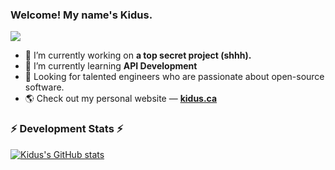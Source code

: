 ### Welcome! My name's Kidus.
![](https://komarev.com/ghpvc/?username=kiduswb)


- 🔭 I’m currently working on <b>a top secret project (shhh).</b>
- 🌱 I’m currently learning <b>API Development</b>
- 👯 Looking for talented engineers who are passionate about open-source software.
- 🌎 Check out my personal website &mdash; <b><a href="https://kidus.ca" target="_blank">kidus.ca</a></b>

<h3><b>⚡ Development Stats ⚡</b></h3>

[![Kidus's GitHub stats](https://github-readme-stats.vercel.app/api?username=kiduswb)](https://github.com/kiduswb/kiduswb)
